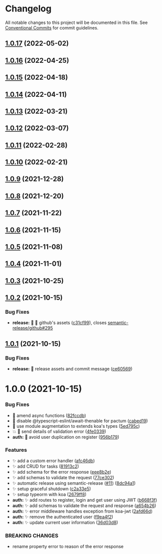 # Changelog

All notable changes to this project will be documented in this file. See
[Conventional Commits](https://conventionalcommits.org) for commit guidelines.

## [1.0.17](https://github.com/leosuncin/koa-api-example/compare/v1.0.16...v1.0.17) (2022-05-02)

## [1.0.16](https://github.com/leosuncin/koa-api-example/compare/v1.0.15...v1.0.16) (2022-04-25)

## [1.0.15](https://github.com/leosuncin/koa-api-example/compare/v1.0.14...v1.0.15) (2022-04-18)

## [1.0.14](https://github.com/leosuncin/koa-api-example/compare/v1.0.13...v1.0.14) (2022-04-11)

## [1.0.13](https://github.com/leosuncin/koa-api-example/compare/v1.0.12...v1.0.13) (2022-03-21)

## [1.0.12](https://github.com/leosuncin/koa-api-example/compare/v1.0.11...v1.0.12) (2022-03-07)

## [1.0.11](https://github.com/leosuncin/koa-api-example/compare/v1.0.10...v1.0.11) (2022-02-28)

## [1.0.10](https://github.com/leosuncin/koa-api-example/compare/v1.0.9...v1.0.10) (2022-02-21)

## [1.0.9](https://github.com/leosuncin/koa-api-example/compare/v1.0.8...v1.0.9) (2021-12-28)

## [1.0.8](https://github.com/leosuncin/koa-api-example/compare/v1.0.7...v1.0.8) (2021-12-20)

## [1.0.7](https://github.com/leosuncin/koa-api-example/compare/v1.0.6...v1.0.7) (2021-11-22)

## [1.0.6](https://github.com/leosuncin/koa-api-example/compare/v1.0.5...v1.0.6) (2021-11-15)

## [1.0.5](https://github.com/leosuncin/koa-api-example/compare/v1.0.4...v1.0.5) (2021-11-08)

## [1.0.4](https://github.com/leosuncin/koa-api-example/compare/v1.0.3...v1.0.4) (2021-11-01)

## [1.0.3](https://github.com/leosuncin/koa-api-example/compare/v1.0.2...v1.0.3) (2021-10-25)

## [1.0.2](https://github.com/leosuncin/koa-api-example/compare/v1.0.1...v1.0.2) (2021-10-15)

### Bug Fixes

- **release:** 🐛 🚀 github's assets ([c31cf99](https://github.com/leosuncin/koa-api-example/commit/c31cf99f5a42b0d9893c87fdc9c9fc52c8895fbf)), closes [semantic-release/github#295](https://github.com/semantic-release/github/issues/295)

## [1.0.1](https://github.com/leosuncin/koa-api-example/compare/v1.0.0...v1.0.1) (2021-10-15)

### Bug Fixes

- **release:** 🐛 release assets and commit message ([ce60569](https://github.com/leosuncin/koa-api-example/commit/ce60569673f54a60c7a3cdabe30b9262a3d433e0))

# 1.0.0 (2021-10-15)

### Bug Fixes

- 🐛 amend async functions ([82fccdb](https://github.com/leosuncin/koa-api-example/commit/82fccdbc8b5432a93157784d944e43a620c92a28))
- 🐛 disable @typescript-eslint/await-thenable for pactum ([cabed19](https://github.com/leosuncin/koa-api-example/commit/cabed1993cbfaeabb18dfae6dd52cdf61b58adcc))
- 🐛 use module augmentation to extends koa's types ([5ed795c](https://github.com/leosuncin/koa-api-example/commit/5ed795cffc52c37f030c0c7b055bc80168381d1b))
- 💥 🐛 send details of validation error ([4fe0339](https://github.com/leosuncin/koa-api-example/commit/4fe03398639731f8667c912517f9ed9736b14b92))
- **auth:** 🐛 avoid user duplication on register ([956b179](https://github.com/leosuncin/koa-api-example/commit/956b1791da09f5cd7d7cac8979f97bdf8d634c15))

### Features

- ✨ add a custom error handler ([afc46db](https://github.com/leosuncin/koa-api-example/commit/afc46db08deb6ea51ac44be7e6b211d78d9578df))
- ✨ add CRUD for tasks ([81913c2](https://github.com/leosuncin/koa-api-example/commit/81913c2875af1fe5f9607b0740e8415b9e4e7704))
- ✨ add schema for the error response ([eee8b2e](https://github.com/leosuncin/koa-api-example/commit/eee8b2ecad9a30385ca6c4a3bcf70a28785e0e20))
- ✨ add schemas to validate the request ([77ce302](https://github.com/leosuncin/koa-api-example/commit/77ce3028d0e96500a2e5861d989ff723ed6069c0))
- ✨ automatic release using semantic-release ([#11](https://github.com/leosuncin/koa-api-example/issues/11)) ([8dc94a1](https://github.com/leosuncin/koa-api-example/commit/8dc94a1b92994b434eb9a7bd0517ac74f244e9c9))
- ✨ setup graceful shutdown ([c2a33e5](https://github.com/leosuncin/koa-api-example/commit/c2a33e5cc201153c3255acc05f526adb007926fc))
- ✨ setup typeorm with koa ([2679ff8](https://github.com/leosuncin/koa-api-example/commit/2679ff8ba36a59ed48bfe14d0829bedcb7421fc6))
- **auth:** ✨ add routes to register, login and get user using JWT ([b668f3f](https://github.com/leosuncin/koa-api-example/commit/b668f3f53d67f27f5c41d5d3497aabeac3ba6265))
- **auth:** ✨ add schemas to validate the request and response ([a654b26](https://github.com/leosuncin/koa-api-example/commit/a654b26e8a527e981e12d96643cf132c697c8e83))
- **auth:** ✨ error middleware handles exception from koa-jwt ([2afd66d](https://github.com/leosuncin/koa-api-example/commit/2afd66d74f1ae44fd6f4aa10a42ae44b7d5a611f))
- **auth:** ✨ remove the authenticated user ([f9ea4f2](https://github.com/leosuncin/koa-api-example/commit/f9ea4f2d837f9567ea4b742cbc3e0b007c52c1df))
- **auth:** ✨ update current user information ([36d03d8](https://github.com/leosuncin/koa-api-example/commit/36d03d8b8f67364540293ace0649b839a5dc7031))

### BREAKING CHANGES

- rename property error to reason of the error response
